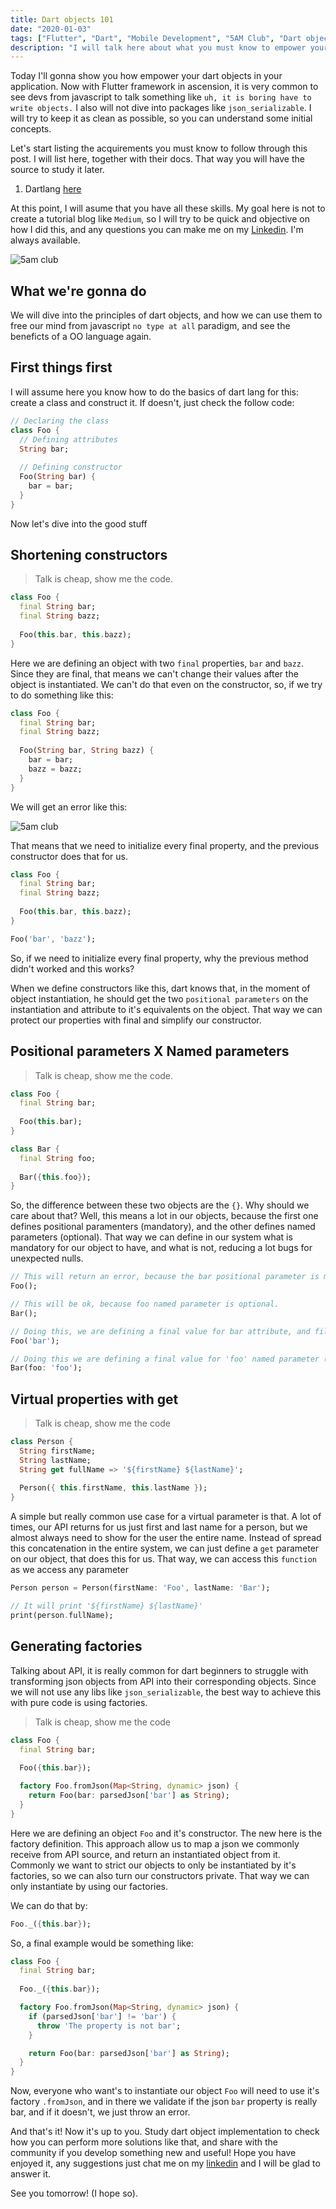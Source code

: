 ```yaml
---
title: Dart objects 101
date: "2020-01-03"
tags: ["Flutter", "Dart", "Mobile Development", "5AM Club", "Dart object", "Dart class", "Dart JSON"]
description: "I will talk here about what you must know to empower your dart objects in your application"
---
```


Today I'll gonna show you how empower your dart objects in your application. Now with Flutter framework
in ascension, it is very common to see devs from javascript to talk something like `uh, it is boring
have to write objects.` I also will not dive into packages like `json_serializable`. I will try to keep
it as clean as possible, so you can understand some initial concepts.

Let's start listing the acquirements you must know to follow through this post. I will list here,
together with their docs. That way you will have the source to study it later.

1. Dartlang [here](https://dart.dev/)

At this point, I will asume that you have all these skills. My goal here is not to create a tutorial
blog like `Medium`, so I will try to be quick and objective on how I did this, and any questions
you can make me on my [Linkedin](https://www.linkedin.com/in/rafaelcmm/). I'm always available.

![5am club](./dart-objects-101.png)

## What we're gonna do

We will dive into the principles of dart objects, and how we can use them to free our mind from javascript
`no type at all` paradigm, and see the beneficts of a OO language again.

## First things first

I will assume here you know how to do the basics of dart lang for this: create a class and construct it.
If doesn't, just check the follow code:

```dart
// Declaring the class
class Foo {
  // Defining attributes
  String bar;
  
  // Defining constructor
  Foo(String bar) {
    bar = bar;
  }
}
```

Now let's dive into the good stuff

## Shortening constructors

> Talk is cheap, show me the code.

```dart
class Foo {
  final String bar;
  final String bazz;
  
  Foo(this.bar, this.bazz);
}
```

Here we are defining an object with two `final` properties, `bar` and `bazz`. Since they are final, 
that means we can't change their values after the object is instantiated. We can't do that even on
the constructor, so, if we try to do something like this:

```dart
class Foo {
  final String bar;
  final String bazz;
  
  Foo(String bar, String bazz) {
    bar = bar;
    bazz = bazz;
  }
}
```

We will get an error like this:

![5am club](./instantiation-error.png)

That means that we need to initialize every final property, and the previous constructor does that for us.

```dart
class Foo {
  final String bar;
  final String bazz;
  
  Foo(this.bar, this.bazz);
}

Foo('bar', 'bazz');
```

So, if we need to initialize every final property, why the previous method didn't worked and this works?

When we define constructors like this, dart knows that, in the moment of object instantiation, he should
get the two `positional parameters` on the instantiation and attribute to it's equivalents on the
object. That way we can protect our properties with final and simplify our constructor.

## Positional parameters X Named parameters

> Talk is cheap, show me the code.

```dart
class Foo {
  final String bar;
  
  Foo(this.bar);
}

class Bar {
  final String foo;
  
  Bar({this.foo});
}
```

So, the difference between these two objects are the `{}`. Why should we care about that? Well, this
means a lot in our objects, because the first one defines positional paramenters (mandatory), and the
other defines named parameters (optional). That way we can define in our system what is mandatory for
our object to have, and what is not, reducing a lot bugs for unexpected nulls.

```dart
// This will return an error, because the bar positional parameter is mandatory
Foo();

// This will be ok, because foo named parameter is optional.
Bar();

// Doing this, we are defining a final value for bar attribute, and filling the mandatory rule
Foo('bar');

// Doing this we are defining a final value for 'foo' named parameter (that's why is named)
Bar(foo: 'foo');
```

## Virtual properties with get

> Talk is cheap, show me the code

```dart
class Person {
  String firstName;
  String lastName;
  String get fullName => '${firstName} ${lastName}';
  
  Person({ this.firstName, this.lastName });
}
```

A simple but really common use case for a virtual parameter is that. A lot of times, our API returns
for us just first and last name for a person, but we almost always need to show for the user the
entire name. Instead of spread this concatenation in the entire system, we can just define a `get`
parameter on our object, that does this for us. That way, we can access this `function` as we
access any parameter

```dart
Person person = Person(firstName: 'Foo', lastName: 'Bar');

// It will print '${firstName} ${lastName}'
print(person.fullName);
```

## Generating factories

Talking about API, it is really common for dart beginners to struggle with transforming json objects
from API into their corresponding objects. Since we will not use any libs like `json_serializable`,
the best way to achieve this with pure code is using factories. 

> Talk is cheap, show me the code

```dart
class Foo {
  final String bar;
  
  Foo({this.bar});

  factory Foo.fromJson(Map<String, dynamic> json) {
    return Foo(bar: parsedJson['bar'] as String);
  }
}
```

Here we are defining an object `Foo` and it's constructor. The new here is the factory definition. This
approach allow us to map a json we commonly receive from API source, and return an instantiated object
from it. Commonly we want to strict our objects to only be instantiated by it's factories, so we can
also turn our constructors private. That way we can only instantiate by using our factories.

We can do that by:

```dart
Foo._({this.bar});
```

So, a final example would be something like:

```dart
class Foo {
  final String bar;
  
  Foo._({this.bar});

  factory Foo.fromJson(Map<String, dynamic> json) {
    if (parsedJson['bar'] != 'bar') {
      throw 'The property is not bar';
    }

    return Foo(bar: parsedJson['bar'] as String);
  }
}
```

Now, everyone who want's to instantiate our object `Foo` will need to use it's factory `.fromJson`, and
in there we validate if the json `bar` property is really bar, and if it doesn't, we just throw an error.

And that's it! Now it's up to you. Study dart object implementation to check how you can perform
more solutions like that, and share with the community if you develop something new and useful!
Hope you have enjoyed it, any suggestions just chat me on my [linkedin](https://www.linkedin.com/in/rafaelcmm/) 
and I will be glad to answer it.
                                                  
See you tomorrow! (I hope so).